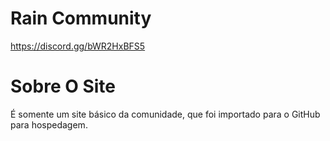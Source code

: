 # Rain Community
https://discord.gg/bWR2HxBFS5


# Sobre O Site
É somente um site básico da comunidade, que foi importado para o GitHub para hospedagem.

